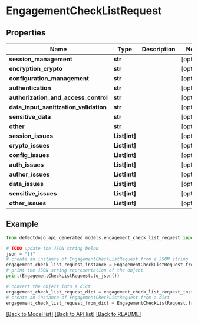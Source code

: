 # EngagementCheckListRequest


## Properties

Name | Type | Description | Notes
------------ | ------------- | ------------- | -------------
**session_management** | **str** |  | [optional] 
**encryption_crypto** | **str** |  | [optional] 
**configuration_management** | **str** |  | [optional] 
**authentication** | **str** |  | [optional] 
**authorization_and_access_control** | **str** |  | [optional] 
**data_input_sanitization_validation** | **str** |  | [optional] 
**sensitive_data** | **str** |  | [optional] 
**other** | **str** |  | [optional] 
**session_issues** | **List[int]** |  | [optional] 
**crypto_issues** | **List[int]** |  | [optional] 
**config_issues** | **List[int]** |  | [optional] 
**auth_issues** | **List[int]** |  | [optional] 
**author_issues** | **List[int]** |  | [optional] 
**data_issues** | **List[int]** |  | [optional] 
**sensitive_issues** | **List[int]** |  | [optional] 
**other_issues** | **List[int]** |  | [optional] 

## Example

```python
from defectdojo_api_generated.models.engagement_check_list_request import EngagementCheckListRequest

# TODO update the JSON string below
json = "{}"
# create an instance of EngagementCheckListRequest from a JSON string
engagement_check_list_request_instance = EngagementCheckListRequest.from_json(json)
# print the JSON string representation of the object
print(EngagementCheckListRequest.to_json())

# convert the object into a dict
engagement_check_list_request_dict = engagement_check_list_request_instance.to_dict()
# create an instance of EngagementCheckListRequest from a dict
engagement_check_list_request_from_dict = EngagementCheckListRequest.from_dict(engagement_check_list_request_dict)
```
[[Back to Model list]](../README.md#documentation-for-models) [[Back to API list]](../README.md#documentation-for-api-endpoints) [[Back to README]](../README.md)


